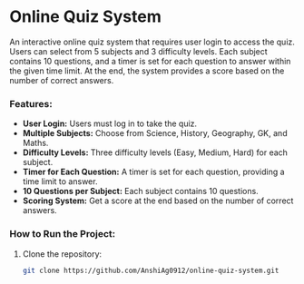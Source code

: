 # Online Quiz System

An interactive online quiz system that requires user login to access the quiz. Users can select from 5 subjects and 3 difficulty levels. Each subject contains 10 questions, and a timer is set for each question to answer within the given time limit. At the end, the system provides a score based on the number of correct answers.

### Features:
- **User Login:** Users must log in to take the quiz.
- **Multiple Subjects:** Choose from Science, History, Geography, GK, and Maths.
- **Difficulty Levels:** Three difficulty levels (Easy, Medium, Hard) for each subject.
- **Timer for Each Question:** A timer is set for each question, providing a time limit to answer.
- **10 Questions per Subject:** Each subject contains 10 questions.
- **Scoring System:** Get a score at the end based on the number of correct answers.

### How to Run the Project:
1. Clone the repository:
   ```bash
   git clone https://github.com/AnshiAg0912/online-quiz-system.git
